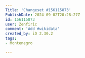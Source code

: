 ```yaml
---
Title: 'Changeset #156115873'
PublishDate: 2024-09-02T20:28:27Z
id: 156115873
user: Zenfiric
comment: 'Add #wikidata'
created_by: iD 2.30.2
tags:
- Montenegro

---
```

